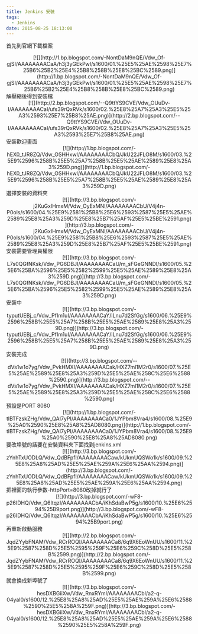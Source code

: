 ```yaml
---
title: Jenkins 安裝
tags:
  - Jenkins
date: 2015-08-25 18:13:00
---
```


首先到官網下載檔案
<div class="separator" style="clear: both; text-align: center;">[![](http://1.bp.blogspot.com/-NontDaM9nQE/Vdw_Of-gjSI/AAAAAAAACaA/h3j3yGEkPwI/s1600/01.%25E5%25AE%2598%25E7%25B6%25B2%25E4%25B8%258B%25E8%25BC%2589.png)](http://1.bp.blogspot.com/-NontDaM9nQE/Vdw_Of-gjSI/AAAAAAAACaA/h3j3yGEkPwI/s1600/01.%25E5%25AE%2598%25E7%25B6%25B2%25E4%25B8%258B%25E8%25BC%2589.png)</div>
解壓縮後得到安裝檔
<div class="separator" style="clear: both; text-align: center;">[![](http://2.bp.blogspot.com/--Q9ttYS9CVE/Vdw_OUuDv-I/AAAAAAAACaI/ufs39rQxRVk/s1600/02.%25E8%25A7%25A3%25E5%25A3%2593%25E7%25B8%25AE.png)](http://2.bp.blogspot.com/--Q9ttYS9CVE/Vdw_OUuDv-I/AAAAAAAACaI/ufs39rQxRVk/s1600/02.%25E8%25A7%25A3%25E5%25A3%2593%25E7%25B8%25AE.png)</div>
安裝歡迎畫面
<div class="separator" style="clear: both; text-align: center;">[![](http://1.bp.blogspot.com/-hEX0_tJR8ZQ/Vdw_OSHHxwI/AAAAAAAACbQ/JkU22JFLO8M/s1600/03.%25E9%2596%258B%25E5%25A7%258B%25E5%25AE%2589%25E8%25A3%259D.png)](http://1.bp.blogspot.com/-hEX0_tJR8ZQ/Vdw_OSHHxwI/AAAAAAAACbQ/JkU22JFLO8M/s1600/03.%25E9%2596%258B%25E5%25A7%258B%25E5%25AE%2589%25E8%25A3%259D.png)</div>
選擇安裝的資料夾
<div class="separator" style="clear: both; text-align: center;">[![](http://3.bp.blogspot.com/-j2KuGxIHmxM/Vdw_OyExMNI/AAAAAAAACbU/V4j4n-P0ols/s1600/04.%25E9%2581%25B8%25E6%2593%2587%25E5%25AE%2589%25E8%25A3%259D%25E8%25B7%25AF%25E5%25BE%2591.png)](http://3.bp.blogspot.com/-j2KuGxIHmxM/Vdw_OyExMNI/AAAAAAAACbU/V4j4n-P0ols/s1600/04.%25E9%2581%25B8%25E6%2593%2587%25E5%25AE%2589%25E8%25A3%259D%25E8%25B7%25AF%25E5%25BE%2591.png)</div>
安裝需要管理員權限
<div class="separator" style="clear: both; text-align: center;">[![](http://3.bp.blogspot.com/-L7s0QGfNKsk/Vdw_PG6DBJI/AAAAAAAACaU/m_sFGeGNNDI/s1600/05.%25E6%25BA%2596%25E5%2582%2599%25E5%25AE%2589%25E8%25A3%259D.png)](http://3.bp.blogspot.com/-L7s0QGfNKsk/Vdw_PG6DBJI/AAAAAAAACaU/m_sFGeGNNDI/s1600/05.%25E6%25BA%2596%25E5%2582%2599%25E5%25AE%2589%25E8%25A3%259D.png)</div>
安裝中
<div class="separator" style="clear: both; text-align: center;">[![](http://3.bp.blogspot.com/-typutUEBj_c/Vdw_PfIm1uI/AAAAAAAACaY/ILnu7d2SfGg/s1600/06.%25E9%2596%258B%25E5%25A7%258B%25E5%25AE%2589%25E8%25A3%259D.png)](http://3.bp.blogspot.com/-typutUEBj_c/Vdw_PfIm1uI/AAAAAAAACaY/ILnu7d2SfGg/s1600/06.%25E9%2596%258B%25E5%25A7%258B%25E5%25AE%2589%25E8%25A3%259D.png)</div>
安裝完成
<div class="separator" style="clear: both; text-align: center;">[![](http://3.bp.blogspot.com/--dVs1w1o7yg/Vdw_PvkHMXI/AAAAAAAACak/HXZ7ml1M2r0/s1600/07.%25E5%25AE%2589%25E8%25A3%259D%25E5%25AE%258C%25E6%2588%2590.png)](http://3.bp.blogspot.com/--dVs1w1o7yg/Vdw_PvkHMXI/AAAAAAAACak/HXZ7ml1M2r0/s1600/07.%25E5%25AE%2589%25E8%25A3%259D%25E5%25AE%258C%25E6%2588%2590.png)</div>
預設是PORT 8080
<div class="separator" style="clear: both; text-align: center;">[![](http://1.bp.blogspot.com/-tlBTFzskZHg/Vdw_QAI7yPI/AAAAAAAACa0/1JYPbm8Vra4/s1600/08.%25E9%25A0%2590%25E8%25A8%25AD8080.png)](http://1.bp.blogspot.com/-tlBTFzskZHg/Vdw_QAI7yPI/AAAAAAAACa0/1JYPbm8Vra4/s1600/08.%25E9%25A0%2590%25E8%25A8%25AD8080.png)</div>
要改埠號的話要在安裝資料夾下面找到jenkins.xml
<div class="separator" style="clear: both; text-align: center;">[![](http://3.bp.blogspot.com/-zYnhTxUODLQ/Vdw_QdBFpfI/AAAAAAAACaw/kUkmUQSWo1k/s1600/09.%25E8%25A8%25AD%25E5%25AE%259A%25E6%25AA%2594.png)](http://3.bp.blogspot.com/-zYnhTxUODLQ/Vdw_QdBFpfI/AAAAAAAACaw/kUkmUQSWo1k/s1600/09.%25E8%25A8%25AD%25E5%25AE%259A%25E6%25AA%2594.png)</div>
把裡面的執行參數-httpPort=8080改掉就行了
<div class="separator" style="clear: both; text-align: center;">[![](http://3.bp.blogspot.com/-wF8-p26IDHQ/Vdw_Q6ItqzI/AAAAAAAACbA/iKhSdaBwP5g/s1600/10.%25E6%2594%25B9port.png)](http://3.bp.blogspot.com/-wF8-p26IDHQ/Vdw_Q6ItqzI/AAAAAAAACbA/iKhSdaBwP5g/s1600/10.%25E6%2594%25B9port.png)</div>
再重新啟動服務
<div class="separator" style="clear: both; text-align: center;">[![](http://2.bp.blogspot.com/-JqdZYybFNAM/Vdw_RCrROQI/AAAAAAAACa8/6q9X6EoWnUU/s1600/11.%25E9%2587%258D%25E5%2595%259F%25E6%259C%258D%25E5%258B%2599.png)](http://2.bp.blogspot.com/-JqdZYybFNAM/Vdw_RCrROQI/AAAAAAAACa8/6q9X6EoWnUU/s1600/11.%25E9%2587%258D%25E5%2595%259F%25E6%259C%258D%25E5%258B%2599.png)</div>
就會換成新埠號了
<div class="separator" style="clear: both; text-align: center;">[![](http://3.bp.blogspot.com/-hesDXBGiiXw/Vdw_RnxRYmI/AAAAAAAACbI/a2-q-04yaI0/s1600/12.%25E8%25A8%25AD%25E5%25AE%259A%25E6%2588%2590%25E5%258A%259F.png)](http://3.bp.blogspot.com/-hesDXBGiiXw/Vdw_RnxRYmI/AAAAAAAACbI/a2-q-04yaI0/s1600/12.%25E8%25A8%25AD%25E5%25AE%259A%25E6%2588%2590%25E5%258A%259F.png)</div>